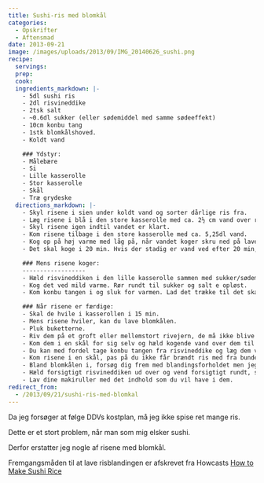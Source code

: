 ```yaml
---
title: Sushi-ris med blomkål
categories:
  - Opskrifter
  - Aftensmad
date: 2013-09-21
image: /images/uploads/2013/09/IMG_20140626_sushi.png
recipe:
  servings:
  prep:
  cook:
  ingredients_markdown: |-
    - 5dl sushi ris
    - 2dl risvineddike
    - 2tsk salt
    - ~0.6dl sukker (eller sødemiddel med samme sødeeffekt)
    - 10cm konbu tang
    - 1stk blomkålshoved.
    - Koldt vand

    ### Ydstyr:
    - Målebære
    - Si
    - Lille kasserolle
    - Stor kasserolle
    - Skål
    - Træ grydeske
  directions_markdown: |-
    - Skyl risene i sien under koldt vand og sorter dårlige ris fra.
    - Læg risene i blå i den store kasserolle med ca. 2½ cm vand over risene, lad dem stå i 30min.
    - Skyl risene igen indtil vandet er klart.
    - Kom risene tilbage i den store kasserolle med ca. 5,25dl vand.
    - Kog op på høj varme med låg på, når vandet koger skru ned på laveste.
    - Det skal koge i 20 min. Hvis der stadig er vand ved efter 20 min, lad det koge lidt længere men pas på, de brænder nemt på.

    ### Mens risene koger:
    ------------------
    - Hæld risvineddiken i den lille kasserolle sammen med sukker/sødemiddel og salt.
    - Kog det ved mild varme. Rør rundt til sukker og salt e opløst.
    - Kom konbu tangen i og sluk for varmen. Lad det trække til det skal over risene.

    ### Når risene er færdige:
    - Skal de hvile i kasserollen i 15 min.
    - Mens risene hviler, kan du lave blomkålen.
    - Pluk buketterne.
    - Riv dem på et groft eller mellemstort rivejern, de må ikke blive for fine.
    - Kom dem i en skål for sig selv og hæld kogende vand over dem til de er dækket helt af vandet.
    - Du kan med fordel tage konbu tangen fra risvineddike og læg dem ved blomkålen i mens det ligger i vandet.)
    - Kom risene i en skål, pas på du ikke får brændt ris med fra bunden, de vil ødelægge konsistensen.
    - Bland blomkålen i, forsøg dig frem med blandingsforholdet men jeg vil ikke anbefale mere end halvt ris og halvt blomkål, men er nok tættere på 1/3 blomkål.
    - Hæld forsigtigt risvineddiken ud over og vend forsigtigt rundt, så det bliver fordelt ligelidt.
    - Lav dine makiruller med det indhold som du vil have i dem.
redirect_from:
  - /2013/09/21/sushi-ris-med-blomkal
---
```


Da jeg forsøger at følge DDVs kostplan, må jeg ikke spise ret mange ris.

Dette er et stort problem, når man som mig elsker sushi.

Derfor erstatter jeg nogle af risene med blomkål.

Fremgangsmåden til at lave risblandingen er afskrevet fra Howcasts [How to Make Sushi Rice](http://www.youtube.com/watch?v=ByXX17MpcF4)
